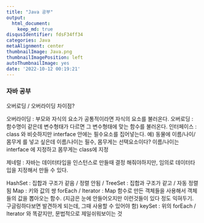 ```yaml
---
title: "Java 공부"
output:
  html_document:
    keep_md: true
disqusIdentifier: fdsF34ff34
categories: Java
metaAlignment: center
thumbnailImage: Java.png
thumbnailImagePosition: left
autoThumbnailImage: yes
date: '2022-10-12 00:19:21'
---
```


### 자바 공부

오버로딩 / 오버라이딩 차이점? 
<!-- excerpt -->
오버라이딩 : 부모와 자식의 요소가 공통적이라면 자식의 요소를 불러온다.
오버로딩 : 함수명이 같은데 변수형태가 다르면 그 변수형태에 맞는 함수를 불러온다.
인터페이스 : class 와 비슷하지만 interface 안에는 필수요소를 집어넣는다.
예) 동물에 이름/나이/몸무게 를 넣고 싶은데 이름/나이는 필수, 몸무게는 선택요소이다?
이름/나이는 interface 에 지정하고 몸무게는 class에 지정

제네럴 : 자바는 데이터타입을 인스턴스로 만들때 결정 해줘야하지만,
임의로 데이터타입을 지정해서 만들 수 있다.

HashSet : 집합과 구조가 같음 / 정렬 안됨 /
TreeSet : 집합과 구조가 같고 / 자동 정렬됨
Map : 키와 값의 쌍
forEach / Iterator : Map 함수로 만든 객체들을 사용해서 객체들의 값을 뽑아오는 함수.
(지금은 눈에 안들어오지만 이런것들이 있다 정도 익혀두기. 구글링하다보면
발견하게 되는데, 그때 사용할 수 있어야 함)
keySet : 위의 forEach / Iterator 와 똑같지만, 문법적으로 제일쉬워보이는 것